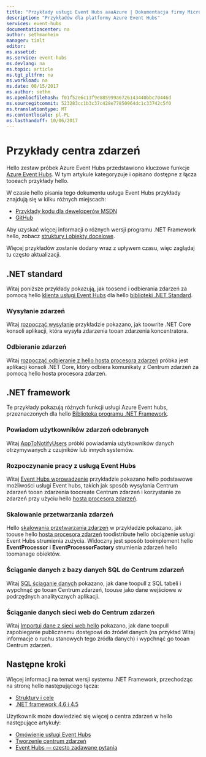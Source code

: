 ```yaml
---
title: "Przykłady usługi Event Hubs aaaAzure | Dokumentacja firmy Microsoft"
description: "Przykładów dla platformy Azure Event Hubs"
services: event-hubs
documentationcenter: na
author: sethmanheim
manager: timlt
editor: 
ms.assetid: 
ms.service: event-hubs
ms.devlang: na
ms.topic: article
ms.tgt_pltfrm: na
ms.workload: na
ms.date: 08/15/2017
ms.author: sethm
ms.openlocfilehash: f01f52e6c13f9e885999a6726143440bbc70446d
ms.sourcegitcommit: 523283cc1b3c37c428e77850964dc1c33742c5f0
ms.translationtype: MT
ms.contentlocale: pl-PL
ms.lasthandoff: 10/06/2017
---
```

# <a name="event-hubs-samples"></a>Przykłady centra zdarzeń 

Hello zestaw próbek Azure Event Hubs przedstawiono kluczowe funkcje [Azure Event Hubs](/azure/event-hubs/). W tym artykule kategoryzuje i opisano dostępne z łącza tooeach przykłady hello.

W czasie hello pisania tego dokumentu usługa Event Hubs przykłady znajdują się w kilku różnych miejscach:

- [Przykłady kodu dla deweloperów MSDN](https://code.msdn.microsoft.com/site/search?query=event%20hubs&f%5B0%5D.Value=event%20hubs&f%5B0%5D.Type=SearchText&ac=5)
- [GitHub](https://github.com/Azure/azure-event-hubs/tree/master/samples)

Aby uzyskać więcej informacji o różnych wersji programu .NET Framework hello, zobacz [struktury i obiekty docelowe](/dotnet/articles/standard/frameworks).

Więcej przykładów zostanie dodany wraz z upływem czasu, więc zaglądaj tu często aktualizacji.

## <a name="net-standard"></a>.NET standard

Witaj poniższe przykłady pokazują, jak toosend i odbierania zdarzeń za pomocą hello [klienta usługi Event Hubs](https://github.com/Azure/azure-event-hubs-dotnet/blob/master/readme.md) dla hello [biblioteki .NET Standard](/dotnet/articles/standard/library).

### <a name="send-events"></a>Wysyłanie zdarzeń 

Witaj [rozpocząć wysyłanie](https://github.com/Azure/azure-event-hubs/tree/master/samples/DotNet/Microsoft.Azure.EventHubs/SampleSender) przykładzie pokazano, jak toowrite .NET Core konsoli aplikacji, która wysyła zdarzenia tooan zdarzenia koncentratora.

### <a name="receive-events"></a>Odbieranie zdarzeń 

Witaj [rozpocząć odbieranie z hello hosta procesora zdarzeń](https://github.com/Azure/azure-event-hubs/tree/master/samples/DotNet/Microsoft.Azure.EventHubs/SampleEphReceiver) próbka jest aplikacji konsoli .NET Core, który odbiera komunikaty z Centrum zdarzeń za pomocą hello hosta procesora zdarzeń.

## <a name="net-framework"></a>.NET framework   

Te przykłady pokazują różnych funkcji usługi Azure Event hubs, przeznaczonych dla hello [Biblioteka programu .NET Framework](/dotnet/framework/index).
 
### <a name="notify-users-of-events-received"></a>Powiadom użytkowników zdarzeń odebranych

Witaj [AppToNotifyUsers](https://github.com/Azure-Samples/event-hubs-dotnet-user-notifications) próbki powiadamia użytkowników danych otrzymywanych z czujników lub innych systemów.

### <a name="get-started-with-event-hubs"></a>Rozpoczynanie pracy z usługą Event Hubs 

Witaj [Event Hubs wprowadzenie](https://code.msdn.microsoft.com/Service-Bus-Event-Hub-286fd097) przykładzie pokazano hello podstawowe możliwości usługi Event hubs, takich jak sposób wysyłania Centrum zdarzeń tooan zdarzenia toocreate Centrum zdarzeń i korzystanie ze zdarzeń przy użyciu hello [hosta procesora zdarzeń](https://www.nuget.org/packages/Microsoft.Azure.ServiceBus.EventProcessorHost/).

### <a name="scale-out-event-processing"></a>Skalowanie przetwarzania zdarzeń 

Hello [skalowania przetwarzania zdarzeń](https://code.msdn.microsoft.com/Service-Bus-Event-Hub-45f43fc3) w przykładzie pokazano, jak toouse hello [hosta procesora zdarzeń](https://www.nuget.org/packages/Microsoft.Azure.ServiceBus.EventProcessorHost/) toodistribute hello obciążenie usługi Event Hubs strumienia zużycia. Widoczny jest sposób tooimplement hello **EventProcessor** i **EventProcessorFactory** strumienia zdarzeń hello toomanage obiektów. 

###  <a name="pull-data-from-sql-into-an-event-hub"></a>Ściąganie danych z bazy danych SQL do Centrum zdarzeń

Witaj [SQL ściąganie danych](https://github.com/Azure-Samples/event-hubs-dotnet-import-from-sql) pokazano, jak dane toopull z SQL tabeli i wypchnąć go tooan Centrum zdarzeń, toouse jako dane wejściowe w podrzędnych analitycznych aplikacji.

### <a name="pull-web-data-into-an-event-hub"></a>Ściąganie danych sieci web do Centrum zdarzeń 

Witaj [Importuj dane z sieci web hello](https://github.com/Azure-Samples/event-hubs-dotnet-importfromweb) pokazano, jak dane toopull zapobieganie publicznemu dostępowi do źródeł danych (na przykład Witaj informacje o ruchu stanowych tego źródła danych) i wypchnąć go tooan Centrum zdarzeń.

## <a name="next-steps"></a>Następne kroki

Więcej informacji na temat wersji systemu .NET Framework, przechodząc na stronę hello następującego łącza:

- [Struktury i cele](/dotnet/articles/standard/frameworks)
- [.NET framework 4.6 i 4.5](/dotnet/framework/index)

Użytkownik może dowiedzieć się więcej o centra zdarzeń w hello następujące artykuły:

- [Omówienie usługi Event Hubs](event-hubs-what-is-event-hubs.md)
- [Tworzenie centrum zdarzeń](event-hubs-create.md)
- [Event Hubs — często zadawane pytania](event-hubs-faq.md)